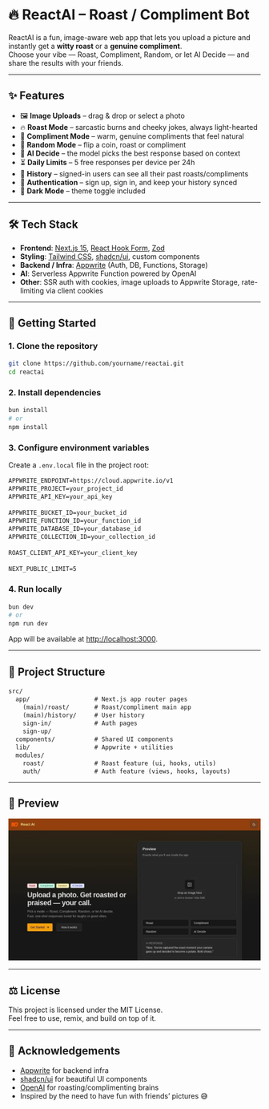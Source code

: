 # 🔥 ReactAI – Roast / Compliment Bot

ReactAI is a fun, image-aware web app that lets you upload a picture and instantly get a **witty roast** or a **genuine compliment**.  
Choose your vibe — Roast, Compliment, Random, or let AI Decide — and share the results with your friends.

---

## ✨ Features

- 🖼️ **Image Uploads** – drag & drop or select a photo  
- 🔥 **Roast Mode** – sarcastic burns and cheeky jokes, always light-hearted  
- 💖 **Compliment Mode** – warm, genuine compliments that feel natural  
- 🎲 **Random Mode** – flip a coin, roast or compliment  
- 🤖 **AI Decide** – the model picks the best response based on context  
- ⏳ **Daily Limits** – 5 free responses per device per 24h  
- 📜 **History** – signed-in users can see all their past roasts/compliments  
- 👤 **Authentication** – sign up, sign in, and keep your history synced  
- 🌙 **Dark Mode** – theme toggle included  

---

## 🛠️ Tech Stack

- **Frontend**: [Next.js 15](https://nextjs.org/), [React Hook Form](https://react-hook-form.com/), [Zod](https://zod.dev/)  
- **Styling**: [Tailwind CSS](https://tailwindcss.com/), [shadcn/ui](https://ui.shadcn.com/), custom components  
- **Backend / Infra**: [Appwrite](https://appwrite.io/) (Auth, DB, Functions, Storage)  
- **AI**: Serverless Appwrite Function powered by OpenAI
- **Other**: SSR auth with cookies, image uploads to Appwrite Storage, rate-limiting via client cookies  

---

## 🚀 Getting Started

### 1. Clone the repository

```bash
git clone https://github.com/yourname/reactai.git
cd reactai
```

### 2. Install dependencies

```bash
bun install
# or
npm install
```

### 3. Configure environment variables

Create a `.env.local` file in the project root:

```env
APPWRITE_ENDPOINT=https://cloud.appwrite.io/v1
APPWRITE_PROJECT=your_project_id
APPWRITE_API_KEY=your_api_key

APPWRITE_BUCKET_ID=your_bucket_id
APPWRITE_FUNCTION_ID=your_function_id
APPWRITE_DATABASE_ID=your_database_id
APPWRITE_COLLECTION_ID=your_collection_id

ROAST_CLIENT_API_KEY=your_client_key

NEXT_PUBLIC_LIMIT=5
```

### 4. Run locally

```bash
bun dev
# or
npm run dev
```

App will be available at [http://localhost:3000](http://localhost:3000).

---

## 📂 Project Structure

```
src/
  app/                  # Next.js app router pages
    (main)/roast/       # Roast/compliment main app
    (main)/history/     # User history
    sign-in/            # Auth pages
    sign-up/
  components/           # Shared UI components
  lib/                  # Appwrite + utilities
  modules/
    roast/              # Roast feature (ui, hooks, utils)
    auth/               # Auth feature (views, hooks, layouts)
```

---

## 📸 Preview

![ReactAI screenshot](./public/preview.jpg)

---

## ⚖️ License

This project is licensed under the MIT License.  
Feel free to use, remix, and build on top of it.

---

## 🙌 Acknowledgements

- [Appwrite](https://appwrite.io/) for backend infra  
- [shadcn/ui](https://ui.shadcn.com/) for beautiful UI components  
- [OpenAI](https://openai.com/) for roasting/complimenting brains  
- Inspired by the need to have fun with friends’ pictures 😅
